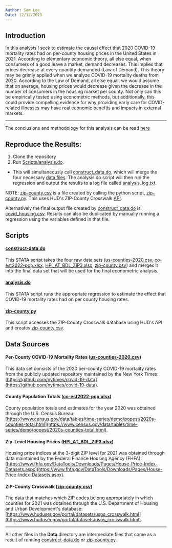 ```yaml
---
Author: Sam Lee
Date: 12/12/2023
---
```


## Introduction

In this analysis I seek to estimate the causal effect that 2020 COVID-19 mortality rates had on per-county housing prices in the United States in 2021. According to elementary economic theory, all else equal, when consumers of a good leave a market, demand decreases. This implies that prices decrease at every quantity demanded (Law of Demand). This theory may be grimly applied when we analyze COVID-19 mortality deaths from 2020. According to the Law of Demand, all else equal, we would assume that on average, housing prices would decrease given the decrease in the number of consumers in the housing market per county. Not only can this be empirically tested using econometric methods, but additionally, this could provide compelling evidence for why providing early care for COVID-related illnesses may have real economic benefits and impacts in external markets.

---

The conclusions and methodology for this analysis can be read [here](memo.pdf)

## Reproduce the Results:
1) Clone the repository
2) Run [Scripts/analysis.do](Scripts/analysis.do).
- This will simultaneously call [construct_data.do](Scripts/construct-data.do), which will merge the four necessary [data files](#data-sources). The analysis.do script will then run the regression and output the results to a log file called [analysis_log.txt](Log/analysis_log.txt).

NOTE: [zip-county.csv](Data/zip-county.csv) is a file created by calling the python script, [zip-county.py](Scripts/zip-county.py). This uses HUD's ZIP-County Crosswalk [API](https://www.huduser.gov/portal/dataset/uspszip-api.html).

Alternatively the final output file created by [construct_data.do](Scripts/construct-data.do) is [covid_housing.csv](Data/covid_housing.csv). Results can also be duplicated by manually running a regression using the variables defined in that file.

## Scripts

#### [construct-data.do](Scripts/construct-data.do)

This STATA script takes the four raw data sets ([us-counties-2020.csv](Data/us-counties-2020.csv), [co-est2022-pop.xlsx](Data/co-est2022-pop.xlsx), [HPI_AT_BDL_ZIP3.xlsx](Data/HPI_AT_BDL_ZIP3.xlsx), [zip-county.csv](Data/zip-county.csv)) and merges it into the final data set that will be used for the final econometric analysis.

#### [analysis.do](Scripts/analysis.do)

This STATA script runs the appropriate regression to estimate the effect that COVID-19 mortality rates had on per county housing rates.

#### [zip-county.py](Scripts/zip-county.py)

This script accesses the ZIP-County Crosswalk database using HUD's API and creates [zip-county.csv](Data/zip-county.csv).

## Data Sources

#### Per-County COVID-19 Mortality Rates ([us-counties-2020.csv](Data/us-counties-2020.csv))

This data set consists of the 2020 per-county COVID-19 mortality rates from the publicly updated repository maintained by the New York Times: [https://github.com/nytimes/covid-19-data](https://github.com/nytimes/covid-19-data).

#### County Population Totals ([co-est2022-pop.xlsx](Data/co-est2022-pop.xlsx))

County population totals and estimates for the year 2020 was obtained through the U.S. Census Bureau: [https://www.census.gov/data/tables/time-series/demo/popest/2020s-counties-total.html](https://www.census.gov/data/tables/time-series/demo/popest/2020s-counties-total.html).

#### Zip-Level Housing Prices ([HPI_AT_BDL_ZIP3.xlsx](Data/HPI_AT_BDL_ZIP3.xlsx))

Housing price indices at the 3-digit ZIP level for 2021 was obtained through data maintained by the Federal Finance Housing Agency (FHFA): [https://www.fhfa.gov/DataTools/Downloads/Pages/House-Price-Index-Datasets.aspx](https://www.fhfa.gov/DataTools/Downloads/Pages/House-Price-Index-Datasets.aspx).

#### ZIP-County Crosswalk ([zip-county.csv](Data/zip-county.csv))

The data that matches which ZIP codes belong appropriately in which counties for 2021 was obtained through the U.S. Department of Housing and Urban Development's database: [https://www.huduser.gov/portal/datasets/usps_crosswalk.html](https://www.huduser.gov/portal/datasets/usps_crosswalk.html).

---

All other files in the **Data** directory are intermediate files that come as a result of running [construct-data.do](Scripts/construct-data.do) or [zip-county.py](Scripts/zip-county.py).